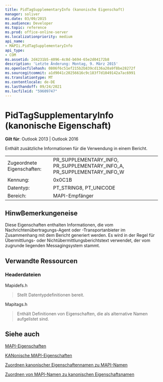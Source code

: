 ```yaml
---
title: PidTagSupplementaryInfo (kanonische Eigenschaft)
manager: soliver
ms.date: 03/09/2015
ms.audience: Developer
ms.topic: reference
ms.prod: office-online-server
ms.localizationpriority: medium
api_name:
- MAPIi.PidTagSupplementaryInfo
api_type:
- COM
ms.assetid: 2d4231b5-4096-4c0d-b694-65e2d04172b8
description: 'Letzte Änderung: Montag, 9. März 2015'
ms.openlocfilehash: 0806f6c51ef215b2b839cd136a20a9f8be28272f
ms.sourcegitcommit: a1d9041c20256616c9c183f7d1049142a7ac6991
ms.translationtype: MT
ms.contentlocale: de-DE
ms.lasthandoff: 09/24/2021
ms.locfileid: "59609747"
---
```

# <a name="pidtagsupplementaryinfo-canonical-property"></a>PidTagSupplementaryInfo (kanonische Eigenschaft)

  
  
**Gilt für**: Outlook 2013 | Outlook 2016 
  
Enthält zusätzliche Informationen für die Verwendung in einem Bericht.
  
|||
|:-----|:-----|
|Zugeordnete Eigenschaften:  <br/> |PR_SUPPLEMENTARY_INFO, PR_SUPPLEMENTARY_INFO_A, PR_SUPPLEMENTARY_INFO_W  <br/> |
|Kennung:  <br/> |0x0C1B  <br/> |
|Datentyp:  <br/> |PT_STRING8, PT_UNICODE  <br/> |
|Bereich:  <br/> |MAPI-Empfänger  <br/> |
   
## <a name="remarks"></a>HinwBemerkungeneise

Diese Eigenschaften enthalten Informationen, die vom Nachrichtenübertragungs-Agent oder -Transportanbieter im Zusammenhang mit dem Bericht generiert werden. Es wird in der Regel für Übermittlungs- oder Nichtübermittlungsberichtstext verwendet, der vom zugrunde liegenden Messagingsystem stammt.
  
## <a name="related-resources"></a>Verwandte Ressourcen

### <a name="header-files"></a>Headerdateien

Mapidefs.h
  
> Stellt Datentypdefinitionen bereit.
    
Mapitags.h
  
> Enthält Definitionen von Eigenschaften, die als alternative Namen aufgelistet sind.
    
## <a name="see-also"></a>Siehe auch



[MAPI-Eigenschaften](mapi-properties.md)
  
[KANonische MAPI-Eigenschaften](mapi-canonical-properties.md)
  
[Zuordnen kanonischer Eigenschaftennamen zu MAPI-Namen](mapping-canonical-property-names-to-mapi-names.md)
  
[Zuordnen von MAPI-Namen zu kanonischen Eigenschaftsnamen](mapping-mapi-names-to-canonical-property-names.md)

